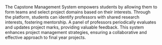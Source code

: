 
The Capstone Management System empowers students by allowing them to form teams and select project domains based on their interests. Through the platform, students can identify professors with shared research interests, fostering mentorship. A panel of professors periodically evaluates and updates project marks, providing valuable feedback. This system enhances project management strategies, ensuring a collaborative and effective approach to final year projects.
